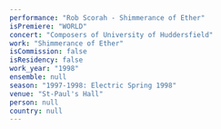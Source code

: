 ```yaml
---
performance: "Rob Scorah - Shimmerance of Ether"
isPremiere: "WORLD"
concert: "Composers of University of Huddersfield"
work: "Shimmerance of Ether"
isCommission: false
isResidency: false
work_year: "1998"
ensemble: null
season: "1997-1998: Electric Spring 1998"
venue: "St-Paul's Hall"
person: null
country: null
---
```



